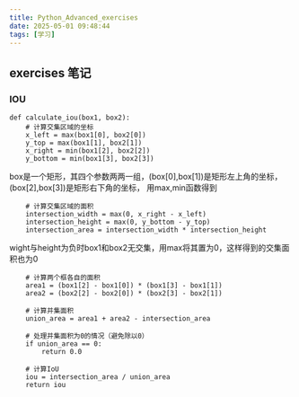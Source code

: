 ```yaml
---
title: Python_Advanced_exercises
date: 2025-05-01 09:48:44
tags: [学习]
---
```

## exercises 笔记
### IOU
```
def calculate_iou(box1, box2):
    # 计算交集区域的坐标
    x_left = max(box1[0], box2[0])
    y_top = max(box1[1], box2[1])
    x_right = min(box1[2], box2[2])
    y_bottom = min(box1[3], box2[3])
```
box是一个矩形，其四个参数两两一组，(box[0],box[1])是矩形左上角的坐标，(box[2],box[3])是矩形右下角的坐标，
用max,min函数得到
```
    # 计算交集区域的面积
    intersection_width = max(0, x_right - x_left)
    intersection_height = max(0, y_bottom - y_top)
    intersection_area = intersection_width * intersection_height

```
wight与height为负时box1和box2无交集，用max将其置为0，这样得到的交集面积也为0

```
    # 计算两个框各自的面积
    area1 = (box1[2] - box1[0]) * (box1[3] - box1[1])
    area2 = (box2[2] - box2[0]) * (box2[3] - box2[1])

    # 计算并集面积
    union_area = area1 + area2 - intersection_area

    # 处理并集面积为0的情况（避免除以0）
    if union_area == 0:
        return 0.0

    # 计算IoU
    iou = intersection_area / union_area
    return iou

```